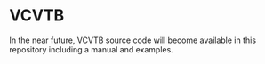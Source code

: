 # VCVTB

In the near future, VCVTB source code will become available in this repository including a manual and examples.

